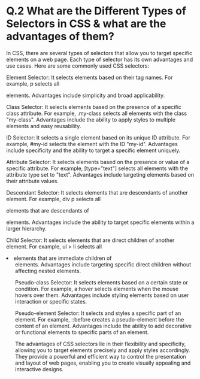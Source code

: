 # Q.2 What are the Different Types of Selectors in CSS & what are the advantages of them?

In CSS, there are several types of selectors that allow you to target specific elements on a web page. Each type of selector has its own advantages and use cases. Here are some commonly used CSS selectors:

Element Selector: It selects elements based on their tag names. For example, p selects all <p> elements. Advantages include simplicity and broad applicability.

Class Selector: It selects elements based on the presence of a specific class attribute. For example, .my-class selects all elements with the class "my-class". Advantages include the ability to apply styles to multiple elements and easy reusability.

ID Selector: It selects a single element based on its unique ID attribute. For example, #my-id selects the element with the ID "my-id". Advantages include specificity and the ability to target a specific element uniquely.

Attribute Selector: It selects elements based on the presence or value of a specific attribute. For example, [type="text"] selects all elements with the attribute type set to "text". Advantages include targeting elements based on their attribute values.

Descendant Selector: It selects elements that are descendants of another element. For example, div p selects all <p> elements that are descendants of <div> elements. Advantages include the ability to target specific elements within a larger hierarchy.

Child Selector: It selects elements that are direct children of another element. For example, ul > li selects all <li> elements that are immediate children of <ul> elements. Advantages include targeting specific direct children without affecting nested elements.

Pseudo-class Selector: It selects elements based on a certain state or condition. For example, a:hover selects <a> elements when the mouse hovers over them. Advantages include styling elements based on user interaction or specific states.

Pseudo-element Selector: It selects and styles a specific part of an element. For example, ::before creates a pseudo-element before the content of an element. Advantages include the ability to add decorative or functional elements to specific parts of an element.

The advantages of CSS selectors lie in their flexibility and specificity, allowing you to target elements precisely and apply styles accordingly. They provide a powerful and efficient way to control the presentation and layout of web pages, enabling you to create visually appealing and interactive designs.
